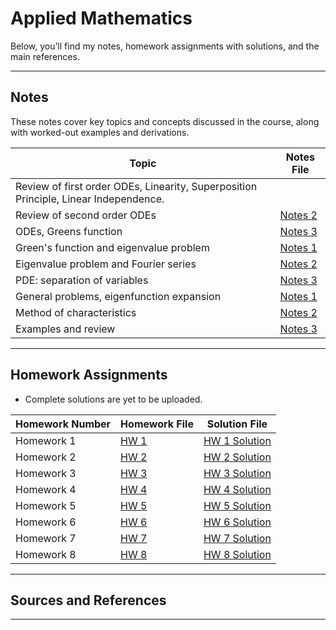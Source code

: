 # Applied Mathematics

Below, you’ll find my notes, homework assignments with solutions, and the main references.

-----

## Notes
These notes cover key topics and concepts discussed in the course, along with worked-out examples and derivations.

| Topic                              | Notes File                            |
|------------------------------------|---------------------------------------|
|Review of first order ODEs, Linearity, Superposition Principle, Linear Independence.                        | 
|Review of second order ODEs          | [Notes 2]()         |
|ODEs, Greens function        | [Notes 3]()                  |
|Green's function and eigenvalue problem         | [Notes 1]()|
|Eigenvalue problem and Fourier series         | [Notes 2]()         |
|PDE: separation of variables         | [Notes 3]()                  |
|General problems, eigenfunction expansion         | [Notes 1]()|
|Method of characteristics| [Notes 2]()         |
|Examples and review                   | [Notes 3]()                  |


---

## Homework Assignments

* Complete solutions are yet to be uploaded.

| Homework Number  | Homework File               | Solution File               |
|------------------|-----------------------------|-----------------------------|
| Homework 1       |[HW 1](HW#1.pdf)            | [HW 1 Solution](hws1)        |
| Homework 2       |[HW 2](HW#2.pdf)            | [HW 2 Solution](hws2)        |
| Homework 3       |[HW 3](HW#3.pdf)            | [HW 3 Solution](hws3)        |
| Homework 4       |[HW 4](HW#4.pdf)             | [HW 4 Solution](hws4)        |
| Homework 5       |[HW 5](HW#5.pdf)             | [HW 5 Solution](hws5)        |
| Homework 6       |[HW 6](HW#6.pdf)             | [HW 6 Solution](hws6)        |
| Homework 7       |[HW 7](HW#7.pdf)            | [HW 7 Solution](hws7)        |
| Homework 8       |[HW 8](HW#8.pdf)            | [HW 8 Solution](hws8)        |


---

## Sources and References


---


